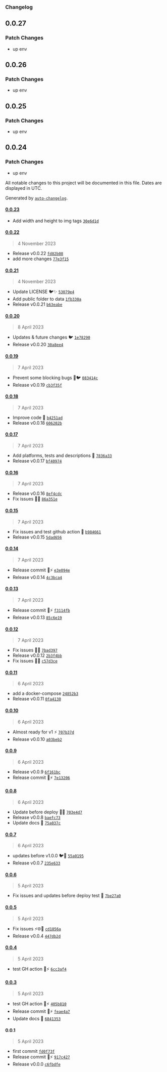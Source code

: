 ### Changelog

## 0.0.27

### Patch Changes

- up env

## 0.0.26

### Patch Changes

- up env

## 0.0.25

### Patch Changes

- up env

## 0.0.24

### Patch Changes

- up env

All notable changes to this project will be documented in this file. Dates are displayed in UTC.

Generated by [`auto-changelog`](https://github.com/CookPete/auto-changelog).

#### [0.0.23](https://github.com/pigeonposse/pigeon-web/compare/0.0.22...0.0.23)

- Add width and height to img tags [`30e6d1d`](https://github.com/pigeonposse/pigeon-web/commit/30e6d1de450804dc1fa0be2e00b56e8e65656356)

#### [0.0.22](https://github.com/pigeonposse/pigeon-web/compare/0.0.21...0.0.22)

> 4 November 2023

- Release v0.0.22 [`fd82b08`](https://github.com/pigeonposse/pigeon-web/commit/fd82b081048c1e165168b92378e4dc7b754c2221)
- add more changes [`77e3f15`](https://github.com/pigeonposse/pigeon-web/commit/77e3f158952419e07c6cf922db00435d982626fd)

#### [0.0.21](https://github.com/pigeonposse/pigeon-web/compare/0.0.20...0.0.21)

> 4 November 2023

- Update LICENSE 🐦✨ [`53079e4`](https://github.com/pigeonposse/pigeon-web/commit/53079e427065c2a4ceed04fe801dbd9fab8fbaa3)
- Add public folder to data [`1fb330a`](https://github.com/pigeonposse/pigeon-web/commit/1fb330ae748e95470f2b2ae3385a10885c433f80)
- Release v0.0.21 [`b63eabe`](https://github.com/pigeonposse/pigeon-web/commit/b63eabe89c0a40641cf0e40dd3654aefa6bde396)

#### [0.0.20](https://github.com/pigeonposse/pigeon-web/compare/0.0.19...0.0.20)

> 8 April 2023

- Updates & future changes 🐦 [`1e78290`](https://github.com/pigeonposse/pigeon-web/commit/1e782908c1a0602b132fd27223ce6e49318ad940)
- Release v0.0.20 [`30a8ee4`](https://github.com/pigeonposse/pigeon-web/commit/30a8ee42812d67b8030d2f7b1557ed54549d10dc)

#### [0.0.19](https://github.com/pigeonposse/pigeon-web/compare/0.0.18...0.0.19)

> 7 April 2023

- Prevent some blocking bugs 🐛🐦 [`083414c`](https://github.com/pigeonposse/pigeon-web/commit/083414c8fb9928fe0b3dd57fd8952a1a8ed82dcc)
- Release v0.0.19 [`cb3f35f`](https://github.com/pigeonposse/pigeon-web/commit/cb3f35f9f25bc68f428f3a825ea243412fe307cc)

#### [0.0.18](https://github.com/pigeonposse/pigeon-web/compare/0.0.17...0.0.18)

> 7 April 2023

- Improve code 🌈 [`b4251ad`](https://github.com/pigeonposse/pigeon-web/commit/b4251adf73b863610671bba99f326b380c0d3a46)
- Release v0.0.18 [`606202b`](https://github.com/pigeonposse/pigeon-web/commit/606202b9a0653a01a813f4c390595c1ff3e079d9)

#### [0.0.17](https://github.com/pigeonposse/pigeon-web/compare/0.0.16...0.0.17)

> 7 April 2023

- Add platforms, tests and descriptions 🐳 [`7836a33`](https://github.com/pigeonposse/pigeon-web/commit/7836a33641b62ec26932af319f755531f15829f7)
- Release v0.0.17 [`bf40974`](https://github.com/pigeonposse/pigeon-web/commit/bf40974b42cc2cce292973e1c5687b43129819fa)

#### [0.0.16](https://github.com/pigeonposse/pigeon-web/compare/0.0.15...0.0.16)

> 7 April 2023

- Release v0.0.16 [`8ef4cdc`](https://github.com/pigeonposse/pigeon-web/commit/8ef4cdc440867c9ee4ecb60a4b8aee58929c03ea)
- Fix issues 🐛🌈 [`86a351e`](https://github.com/pigeonposse/pigeon-web/commit/86a351e9432964b9b7ff4c3968653e74895b12ca)

#### [0.0.15](https://github.com/pigeonposse/pigeon-web/compare/0.0.14...0.0.15)

> 7 April 2023

- Fix issues and test github action 🐳 [`b984661`](https://github.com/pigeonposse/pigeon-web/commit/b9846611a5826c7b80aa44bf9d3c12ad2265c820)
- Release v0.0.15 [`5dad656`](https://github.com/pigeonposse/pigeon-web/commit/5dad656cbab3400693d516b123b53c69440d5f34)

#### [0.0.14](https://github.com/pigeonposse/pigeon-web/compare/0.0.13...0.0.14)

> 7 April 2023

- Release commit 🌈⚡️ [`e3e094e`](https://github.com/pigeonposse/pigeon-web/commit/e3e094ecd655fa273bee319f527268699e5256c5)
- Release v0.0.14 [`4c3bca4`](https://github.com/pigeonposse/pigeon-web/commit/4c3bca4bb0e13c5331ae2a9c6e9bbf2b8fe10a29)

#### [0.0.13](https://github.com/pigeonposse/pigeon-web/compare/0.0.12...0.0.13)

> 7 April 2023

- Release commit 🌈⚡️ [`f3114fb`](https://github.com/pigeonposse/pigeon-web/commit/f3114fbc5de721cef622a33bd347f9d477adf90d)
- Release v0.0.13 [`85c6e19`](https://github.com/pigeonposse/pigeon-web/commit/85c6e19fe56b4c31b3bb630193b7062b2189c1c1)

#### [0.0.12](https://github.com/pigeonposse/pigeon-web/compare/0.0.11...0.0.12)

> 7 April 2023

- Fix issues 🐛🌐 [`7bad397`](https://github.com/pigeonposse/pigeon-web/commit/7bad3978535f00a4545a3ec49acc0c2136e49621)
- Release v0.0.12 [`2b3f4bb`](https://github.com/pigeonposse/pigeon-web/commit/2b3f4bb7dde5c59be63b07e0d3b18f1b321a50b0)
- Fix issues 🐛🌐 [`c57d3ce`](https://github.com/pigeonposse/pigeon-web/commit/c57d3ce6791b1359365b551367fe39005c56211a)

#### [0.0.11](https://github.com/pigeonposse/pigeon-web/compare/0.0.10...0.0.11)

> 6 April 2023

- add a docker-compose [`24852b3`](https://github.com/pigeonposse/pigeon-web/commit/24852b37ccf621ca006007582f381b33e0b37853)
- Release v0.0.11 [`0fa4130`](https://github.com/pigeonposse/pigeon-web/commit/0fa41307ebb95cc5f49e9b64c7e372069a07407c)

#### [0.0.10](https://github.com/pigeonposse/pigeon-web/compare/0.0.9...0.0.10)

> 6 April 2023

- Almost ready for v1 ⚡️ [`707b37d`](https://github.com/pigeonposse/pigeon-web/commit/707b37dcde52241986684cccbc9c9fc9cc308f1c)
- Release v0.0.10 [`a03beb2`](https://github.com/pigeonposse/pigeon-web/commit/a03beb241475f2e1afa1ad8fd0ac71fa9b089d4e)

#### [0.0.9](https://github.com/pigeonposse/pigeon-web/compare/0.0.8...0.0.9)

> 6 April 2023

- Release v0.0.9 [`6f161bc`](https://github.com/pigeonposse/pigeon-web/commit/6f161bcd4c105280f68811400654a2d058661dcf)
- Release commit 🌈⚡️ [`7e13206`](https://github.com/pigeonposse/pigeon-web/commit/7e13206c5737884552d0e040264bfa5535a893fd)

#### [0.0.8](https://github.com/pigeonposse/pigeon-web/compare/0.0.7...0.0.8)

> 6 April 2023

- Update before deploy 🌈🚀 [`703e4d7`](https://github.com/pigeonposse/pigeon-web/commit/703e4d792ac548a153844ad9cc5755314b18a1e8)
- Release v0.0.8 [`baefc73`](https://github.com/pigeonposse/pigeon-web/commit/baefc73624c09447ca3361e7b60c773a450b22d8)
- Update docs 🌈 [`75a037c`](https://github.com/pigeonposse/pigeon-web/commit/75a037c614cbd618fc205686c5ea1fdaf177f6ce)

#### [0.0.7](https://github.com/pigeonposse/pigeon-web/compare/0.0.6...0.0.7)

> 6 April 2023

- updates before v1.0.0 🐦🌈 [`55a0195`](https://github.com/pigeonposse/pigeon-web/commit/55a01957fdba068bc3fffff8e1786c393909f57c)
- Release v0.0.7 [`235e633`](https://github.com/pigeonposse/pigeon-web/commit/235e633e728e6338febd089c447f76d22fd70719)

#### [0.0.6](https://github.com/pigeonposse/pigeon-web/compare/0.0.5...0.0.6)

> 5 April 2023

- Fix issues and updates before deploy test 🚀 [`7be27a0`](https://github.com/pigeonposse/pigeon-web/commit/7be27a0bc46132d18f77bf76ffe36b7f2f5823ac)

#### [0.0.5](https://github.com/pigeonposse/pigeon-web/compare/0.0.4...0.0.5)

> 5 April 2023

- Fix issues ⚡️🌐🌈 [`cd1856a`](https://github.com/pigeonposse/pigeon-web/commit/cd1856af6a7fe9939f89e2b73589941cc2f5007c)
- Release v0.0.4 [`447db2d`](https://github.com/pigeonposse/pigeon-web/commit/447db2df4aa0ca8da67ed510ef9cc0116d4cf16b)

#### [0.0.4](https://github.com/pigeonposse/pigeon-web/compare/0.0.3...0.0.4)

> 5 April 2023

- test GH action 🌈⚡ [`6cc3af4`](https://github.com/pigeonposse/pigeon-web/commit/6cc3af4dc415609f7ceb8989292ed5004cc84b16)

#### [0.0.3](https://github.com/pigeonposse/pigeon-web/compare/0.0.1...0.0.3)

> 5 April 2023

- test GH action 🌈⚡ [`405b810`](https://github.com/pigeonposse/pigeon-web/commit/405b810628522ae6719d3f7b8b5483b6c5c0041e)
- Release commit 🌈⚡️ [`feae4a7`](https://github.com/pigeonposse/pigeon-web/commit/feae4a756f6957eb71f4ae0dc470a23022b701c2)
- Update docs 🌈 [`6841353`](https://github.com/pigeonposse/pigeon-web/commit/684135316794fc7df2418f79e966e2b82a3c8f28)

#### 0.0.1

> 5 April 2023

- first commit [`fd0f73f`](https://github.com/pigeonposse/pigeon-web/commit/fd0f73f27fc3370b568f56bba2797a8d3d17de29)
- Release commit 🌈⚡️ [`917c427`](https://github.com/pigeonposse/pigeon-web/commit/917c42764dd7c740331033eb8034030a2e96078f)
- Release v0.0.0 [`c6fbdfe`](https://github.com/pigeonposse/pigeon-web/commit/c6fbdfe05bbf941bb28d774fba95fca2aab97657)
